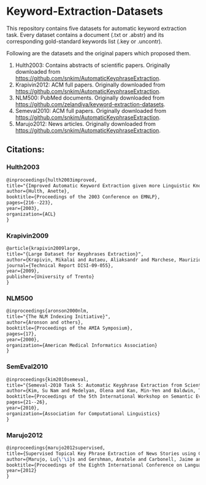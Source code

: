 # Keyword-Extraction-Datasets

This repository contains five datasets for automatic keyword extraction task. Every dataset contains a document (.txt or .abstr) and its corresponding gold-standard keywords list (.key or .uncontr).

Following are the datasets and the original papers which proposed them.

1. Hulth2003: Contains abstracts of scientific papers. Originally downloaded from https://github.com/snkim/AutomaticKeyphraseExtraction.
2. Krapivin2012: ACM full papers. Originally downloaded from https://github.com/snkim/AutomaticKeyphraseExtraction.
3. NLM500: PubMed documents. Originally downloaded from https://github.com/zelandiya/keyword-extraction-datasets.
4. Semeval2010: ACM full papers. Originally downloaded from https://github.com/snkim/AutomaticKeyphraseExtraction.
5. Marujo2012: News articles. Originally downloaded from https://github.com/snkim/AutomaticKeyphraseExtraction.

## Citations:

### Hulth2003
```tex
@inproceedings{hulth2003improved,
title="{Improved Automatic Keyword Extraction given more Linguistic Knowledge}",
author={Hulth, Anette},
booktitle={Proceedings of the 2003 Conference on EMNLP},
pages={216--223},
year={2003},
organization={ACL}
}
```

### Krapivin2009
```tex 
@article{krapivin2009large,
title="{Large Dataset for Keyphrases Extraction}",
author={Krapivin, Mikalai and Autaeu, Aliaksandr and Marchese, Maurizio},
journal={Technical Report DISI-09-055},
year={2009},
publisher={University of Trento}
}
```

### NLM500
```tex 
@inproceedings{aronson2000nlm,
title="{The NLM Indexing Initiative}",
author={Aronson and others},
booktitle={Proceedings of the AMIA Symposium},
pages={17},
year={2000},
organization={American Medical Informatics Association}
}
```

### SemEval2010
```tex
@inproceedings{kim2010semeval,
title="{Semeval-2010 Task 5: Automatic Keyphrase Extraction from Scientific Articles}",
author={Kim, Su Nam and Medelyan, Olena and Kan, Min-Yen and Baldwin, Timothy},
booktitle={Proceedings of the 5th International Workshop on Semantic Evaluation},
pages={21--26},
year={2010},
organization={Association for Computational Linguistics}
}
```

### Marujo2012
```tex
@inproceedings{marujo2012supervised,
title={Supervised Topical Key Phrase Extraction of News Stories using Crowdsourcing, Light Filtering and Co-reference Normalization},
author={Marujo, Lu{\'\i}s and Gershman, Anatole and Carbonell, Jaime and Frederking, Robert and Neto, Joa{\`I}ƒo P},
booktitle={Proceedings of the Eighth International Conference on Language Resources and Evaluation (LREC-2012)},
year={2012}
}
```
